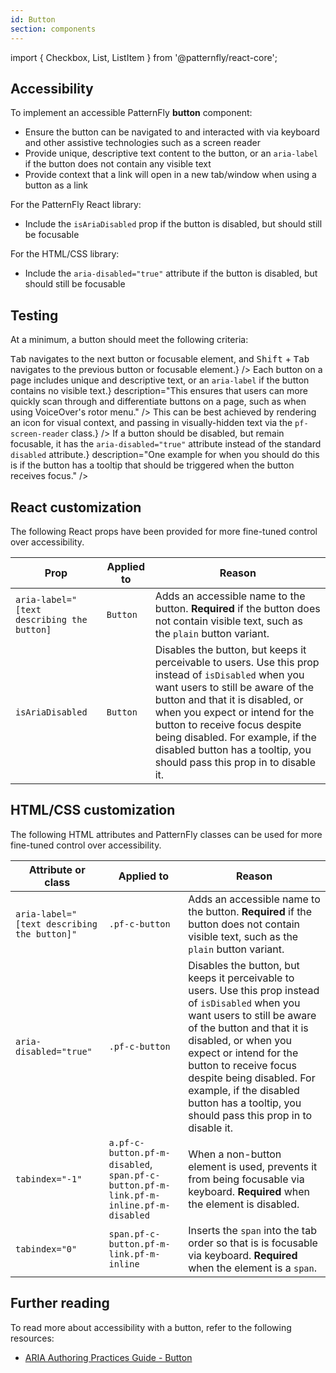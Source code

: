 ```yaml
---
id: Button
section: components
---
```


import { Checkbox, List, ListItem } from '@patternfly/react-core';

## Accessibility

To implement an accessible PatternFly **button** component:

- Ensure the button can be navigated to and interacted with via keyboard and other assistive technologies such as a screen reader
- Provide unique, descriptive text content to the button, or an `aria-label` if the button does not contain any visible text
- Provide context that a link will open in a new tab/window when using a button as a link

For the PatternFly React library:

- Include the `isAriaDisabled` prop if the button is disabled, but should still be focusable

For the HTML/CSS library:

- Include the `aria-disabled="true"` attribute if the button is disabled, but should still be focusable


## Testing

At a minimum, a button should meet the following criteria:

<List isPlain>
  <ListItem>
    <Checkbox id="button-a11y-checkbox-1" label="Standard keyboard navigation can be used to navigate between buttons or other focusable elements." description={<span><kbd>Tab</kbd> navigates to the next button or focusable element, and <kbd>Shift</kbd> + <kbd>Tab</kbd> navigates to the previous button or focusable element.</span>} />
  </ListItem>
  <ListItem>
    <Checkbox id="button-a11y-checkbox-2" label={<span>Each button on a page includes unique and descriptive text, or an <code className="ws-code">aria-label</code> if the button contains no visible text.</span>} description="This ensures that users can more quickly scan through and differentiate buttons on a page, such as when using VoiceOver's rotor menu." />
  </ListItem>
  <ListItem>
    <Checkbox id="button-a11y-checkbox-3" label="Users are able to tell whether a button as a link will open in a new tab or window." description={<span>This can be best achieved by rendering an icon for visual context, and passing in visually-hidden text via the <code className="ws-code">pf-screen-reader</code> class.</span>} />
  </ListItem>
  <ListItem>
    <Checkbox id="button-a11y-checkbox-4" label={<span>If a button should be disabled, but remain focusable, it has the <code className="ws-code">aria-disabled="true"</code> attribute instead of the standard <code className="ws-code">disabled</code> attribute.</span>} description="One example for when you should do this is if the button has a tooltip that should be triggered when the button receives focus." />
  </ListItem>
</List>

## React customization

The following React props have been provided for more fine-tuned control over accessibility.

| Prop | Applied to | Reason | 
|---|---|---|
| `aria-label="[text describing the button]` | `Button` | Adds an accessible name to the button. **Required** if the button does not contain visible text, such as the `plain` button variant. |
| `isAriaDisabled` | `Button` | Disables the button, but keeps it perceivable to users. Use this prop instead of `isDisabled` when you want users to still be aware of the button and that it is disabled, or when you expect or intend for the button to receive focus despite being disabled. For example, if the disabled button has a tooltip, you should pass this prop in to disable it. |

## HTML/CSS customization

The following HTML attributes and PatternFly classes can be used for more fine-tuned control over accessibility.

| Attribute or class | Applied to | Reason | 
|---|---|---|
| `aria-label="[text describing the button]"` | `.pf-c-button` | Adds an accessible name to the button. **Required** if the button does not contain visible text, such as the `plain` button variant. |
| `aria-disabled="true"` | `.pf-c-button` | Disables the button, but keeps it perceivable to users. Use this prop instead of `isDisabled` when you want users to still be aware of the button and that it is disabled, or when you expect or intend for the button to receive focus despite being disabled. For example, if the disabled button has a tooltip, you should pass this prop in to disable it. |
| `tabindex="-1"` | `a.pf-c-button.pf-m-disabled`, `span.pf-c-button.pf-m-link.pf-m-inline.pf-m-disabled` | When a non-button element is used, prevents it from being focusable via keyboard. **Required** when the element is disabled. |
| `tabindex="0"` | `span.pf-c-button.pf-m-link.pf-m-inline` | Inserts the `span` into the tab order so that is is focusable via keyboard. **Required** when the element is a `span`. |

## Further reading

To read more about accessibility with a button, refer to the following resources:

- [ARIA Authoring Practices Guide - Button](https://www.w3.org/WAI/ARIA/apg/patterns/button/)
